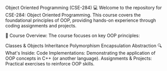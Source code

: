 Object Oriented Programming (CSE-284) 💻
Welcome to the repository for CSE-284: Object Oriented Programming. This course covers the foundational principles of OOP, providing hands-on experience through coding assignments and projects.

📘 Course Overview:
The course focuses on key OOP principles:

Classes & Objects
Inheritance
Polymorphism
Encapsulation
Abstraction
🔍 What's Inside:
Code Implementations: Demonstrating the application of OOP concepts in C++ (or another language).
Assignments & Projects: Practical exercises to reinforce OOP skills.

